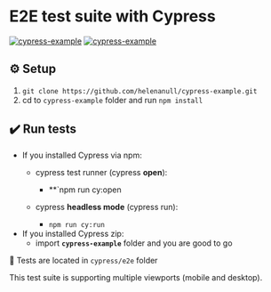 # E2E test suite with Cypress
[![cypress-example](https://img.shields.io/endpoint?url=https://dashboard.cypress.io/badge/detailed/yqgrai&style=flat&logo=cypress)](https://dashboard.cypress.io/projects/yqgrai/runs) [![cypress-example](https://img.shields.io/endpoint?url=https://dashboard.cypress.io/badge/count/yqgrai&style=flat&logo=cypress)](https://dashboard.cypress.io/projects/yqgrai/runs)


## :gear: Setup

1. `git clone https://github.com/helenanull/cypress-example.git`
2. cd to `cypress-example` folder and run `npm install`


## :heavy_check_mark: Run tests

- If you installed Cypress via npm: 
    - cypress test runner (cypress __open__):
      - **`npm run cy:open
    
    - cypress __headless mode__ (cypress run):
      - `npm run cy:run`
- If you installed Cypress zip:
    - import **`cypress-example`** folder and you are good to go


:file_folder: Tests are located in `cypress/e2e` folder


This test suite is supporting multiple viewports (mobile and desktop). 
